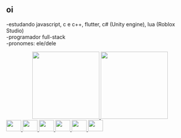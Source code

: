 ## oi
-estudando javascript, c e c++, flutter, c# (Unity engine), lua (Roblox Studio)
<br>
-programador full-stack
<br>
-pronomes: ele/dele

<div align="center">
  <a href="https://github.com/cauesitos">
  <img height="180em" src="https://github-readme-stats.vercel.app/api?username=cauesitos&show_icons=true&theme=dracula&include_all_commits=true&count_private=true"/>
  <img height="180em" src="https://github-readme-stats.vercel.app/api/top-langs/?username=cauesitos&layout=compact&langs_count=7&theme=dracula"/>
</div>
 <img src="https://cdn.jsdelivr.net/gh/devicons/devicon/icons/csharp/csharp-original.svg" height="30" width="40" />
 <img src="https://cdn.jsdelivr.net/gh/devicons/devicon/icons/figma/figma-original.svg" height="30" width="40" />
 <img src="https://cdn.jsdelivr.net/gh/devicons/devicon/icons/html5/html5-plain.svg" height="30" width="40" />
 <img src="https://cdn.jsdelivr.net/gh/devicons/devicon/icons/javascript/javascript-plain.svg" height="30" width="40" />
 <img src="https://cdn.jsdelivr.net/gh/devicons/devicon/icons/lua/lua-original.svg" height="30" width="40" />
 <img src="https://cdn.jsdelivr.net/gh/devicons/devicon/icons/unity/unity-original.svg" height="30" width="40" />
